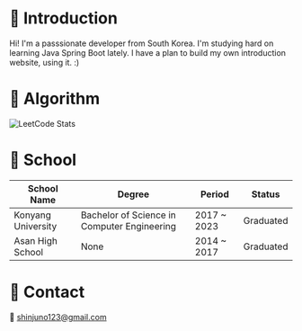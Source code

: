 # 🧑 Introduction
Hi! I'm a passsionate developer from South Korea. I'm studying hard on learning Java Spring Boot lately. I have a plan to build my own introduction website, using it. :)
# 🎄 Algorithm
![LeetCode Stats](https://leetcard.jacoblin.cool/shinjuno123?theme=dark&font=Noto%20Sans%20Sora%20Sompeng&ext=activity)
# 🏫 School
|School Name|Degree|Period|Status|
|-----------|-----|--------|------|
|Konyang University|Bachelor of Science in Computer Engineering|2017 ~ 2023|Graduated|
|Asan High School|None|2014 ~ 2017|Graduated|

# 📱 Contact
📧 [shinjuno123@gmail.com](mailto:shinjuno123@gmail.com)
